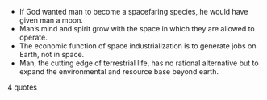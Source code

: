  - If God wanted man to become a spacefaring species, he would have given man a moon.
 - Man’s mind and spirit grow with the space in which they are allowed to operate.
 - The economic function of space industrialization is to generate jobs on Earth, not in space.
 - Man, the cutting edge of terrestrial life, has no rational alternative but to expand the environmental and resource base beyond earth.

4 quotes
